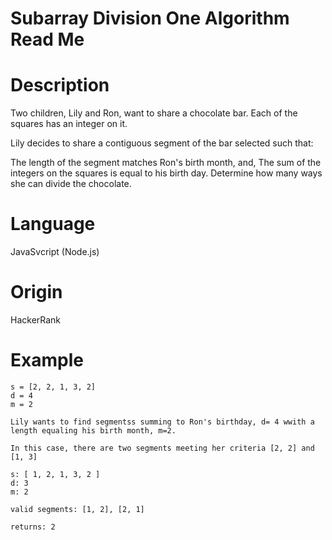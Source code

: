 # Subarray Division One Algorithm Read Me

# Description

Two children, Lily and Ron, want to share a chocolate bar. Each of the squares has an integer on it.

Lily decides to share a contiguous segment of the bar selected such that:

The length of the segment matches Ron's birth month, and,
The sum of the integers on the squares is equal to his birth day.
Determine how many ways she can divide the chocolate.

# Language

JavaSvcript (Node.js)

# Origin

HackerRank

# Example

```
s = [2, 2, 1, 3, 2]
d = 4
m = 2

Lily wants to find segmentss summing to Ron's birthday, d= 4 wwith a length equaling his birth month, m=2.

In this case, there are two segments meeting her criteria [2, 2] and [1, 3]
```

```
s: [ 1, 2, 1, 3, 2 ]
d: 3
m: 2

valid segments: [1, 2], [2, 1]

returns: 2
```